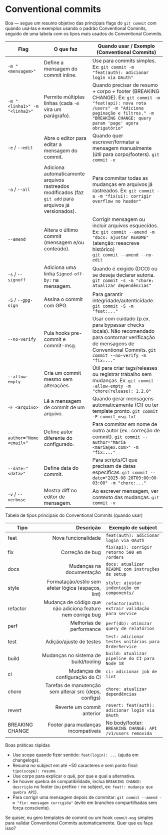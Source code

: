 # Conventional commits
Boa — segue um resumo objetivo das principais flags do `git commit` com quando usá‑las e exemplos usando o padrão Conventional Commits, seguido de uma tabela com os tipos mais usados do Conventional Commits.

| Flag                          | O que faz                                                                                              | Quando usar / Exemplo (Conventional Commits)                                                                                                                                                                  |
| ----------------------------- | ------------------------------------------------------------------------------------------------------ | ------------------------------------------------------------------------------------------------------------------------------------------------------------------------------------------------------------- |
| `-m "<mensagem>"`             | Define a mensagem do commit inline.                                                                    | Use para commits simples. Ex: `git commit -m "feat(auth): adicionar login via OAuth"`                                                                                                                         |
| `-m "<linha1>" -m "<linha2>"` | Permite múltiplas linhas (cada `-m` vira um parágrafo).                                                | Quando precisar de resumo + corpo + footer (BREAKING CHANGE). Ex: `git commit -m "feat(api): nova rota /users" -m "Adiciona paginação e filtros." -m "BREAKING CHANGE: query param 'page' agora obrigatório"` |
| `-e` / `--edit`               | Abre o editor para editar a mensagem do commit.                                                        | Quando quer escrever/formatar a mensagem manualmente (útil para corpo/footers). `git commit -e`                                                                                                               |
| `-a` / `--all`                | Adiciona automaticamente arquivos rastreados modificados (faz `git add` para arquivos já versionados). | Para commitar todas as mudanças em arquivos já rastreados. Ex: `git commit -a -m "fix(ui): corrigir overflow no header"`                                                                                      |
| `--amend`                     | Altera o último commit (mensagem e/ou conteúdo).                                                       | Corrigir mensagem ou incluir arquivos esquecidos. Ex: `git commit --amend -m "docs: ajustar README"` (atenção: reescreve histórico)<br>`git commit --amend --no-edit`                                         |
| `-s` / `--signoff`            | Adiciona uma linha `Signed-off-by:` na mensagem.                                                       | Quando é exigido (DCO) ou se deseja declarar autoria. `git commit -s -m "chore: atualizar dependências"`                                                                                                      |
| `-S` / `--gpg-sign`           | Assina o commit com GPG.                                                                               | Para garantir integridade/autenticidade. `git commit -S -m "feat:..."`                                                                                                                                        |
| `--no-verify`                 | Pula hooks pre-commit e commit-msg.                                                                    | Usar com cuidado (p.ex. para bypassar checks locais). Não recomendado para contornar verificação de mensagens de Conventional Commits. `git commit --no-verify -m "fix:..."`                                  |
| `--allow-empty`               | Cria um commit mesmo sem alterações.                                                                   | Útil para criar tags/releases ou registrar trabalho sem mudanças. Ex: `git commit --allow-empty -m "chore(release): 1.2.0"`                                                                                   |
| `-F <arquivo>`                | Lê a mensagem de commit de um arquivo.                                                                 | Quando gerar mensagens automaticamente (CI) ou ter template pronto. `git commit -F commit_msg.txt`                                                                                                            |
| `--author="Nome <email>"`     | Define autor diferente do configurado.                                                                 | Para commitar em nome de outro autor (ex.: correção de commit). `git commit --author="Maria <maria@ex.com>" -m "fix:..."`                                                                                     |
| `--date="<data>"`             | Define data do commit.                                                                                 | Para scripts/CI que precisam de datas específicas. `git commit --date="2025-08-28T09:00:00-03:00" -m "chore:..."`                                                                                             |
| `-v` / `--verbose`            | Mostra diff no editor de mensagem.                                                                     | Ao escrever mensagem, ver contexto das mudanças. `git commit -v`                                                                                                                                              |

Tabela de tipos principais do Conventional Commits (quando usar)

| Tipo | Descrição | Exemplo de subject |
|---|---:|---|
| feat | Nova funcionalidade | `feat(auth): adicionar login via OAuth` |
| fix | Correção de bug | `fix(api): corrigir retorno 500 em /orders` |
| docs | Mudanças na documentação | `docs: atualizar README com instruções de setup` |
| style | Formatação/estilo sem afetar lógica (espaços, lint) | `style: ajustar indentação em components/` |
| refactor | Mudança de código que não adiciona feature nem corrige bug | `refactor(auth): extrair validação para service` |
| perf | Melhorias de performance | `perf(db): otimizar query de relatórios` |
| test | Adição/ajuste de testes | `test: adicionar testes unitários para OrderService` |
| build | Mudanças no sistema de build/tooling | `build: atualizar pipeline do CI para Node 18` |
| ci | Mudanças de configuração do CI | `ci: adicionar job de lint` |
| chore | Tarefas de manutenção sem alterar src (deps, configs) | `chore: atualizar dependências` |
| revert | Reverte um commit anterior | `revert: feat(auth): adicionar login via OAuth` |
| BREAKING CHANGE | Footer para mudanças incompatíveis | No body/footer: `BREAKING CHANGE: API /v1/users removida` |

Boas práticas rápidas
- Use scope quando fizer sentido: `feat(login): ...` (ajuda em changelogs).  
- Resuma no subject em até ~50 caracteres e sem ponto final: `tipo(scope): resumo`.  
- Use corpo para explicar o quê, por que e qual a alternativa.  
- Se houver quebra de compatibilidade, inclua `BREAKING CHANGE: descrição` no footer (ou prefixo `!` no subject, ex: `feat!: mudança que quebra API`).  
- Para corrigir uma mensagem depois de commitar: `git commit --amend -m "fix: mensagem corrigida"` (evite em branches compartilhadas sem força consciente).

Se quiser, eu gero templates de commit ou um hook `commit-msg` simples para validar Conventional Commits automaticamente. Quer que eu faça isso?